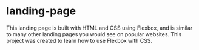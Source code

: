 # landing-page
This landing page is built with HTML and CSS using Flexbox, and is similar to many other landing pages you would see on popular websites. This project was created to learn how to use Flexbox with CSS.